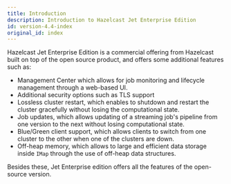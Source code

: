 ```yaml
---
title: Introduction
description: Introduction to Hazelcast Jet Enterprise Edition
id: version-4.4-index
original_id: index
---
```


Hazelcast Jet Enterprise Edition is a commercial offering from Hazelcast
built on top of the open source product, and offers some additional
features such as:

* Management Center which allows for job monitoring and lifecycle
  management through a web-based UI.
* Additional security options such as TLS support
* Lossless cluster restart, which enables to shutdown and restart the
  cluster gracefully without losing the computational state.
* Job updates, which allows updating of a streaming job's pipeline from
  one version to the next without losing computational state.
* Blue/Green client support, which allows clients to switch from one
  cluster to the other when one of the clusters are down.
* Off-heap memory, which allows to large and efficient data storage
  inside `IMap` through the use of off-heap data structures.

Besides these, Jet Enterprise edition offers all the features of the
open-source version.
